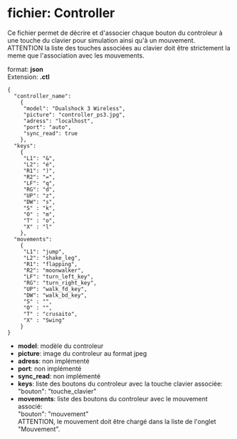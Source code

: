 # fichier: Controller
Ce fichier permet de décrire et d'associer chaque bouton du controleur à une touche du clavier pour simulation ainsi qu'à un mouvement.  
ATTENTION la liste des touches associées au clavier doit être strictement la meme que l'association avec les mouvements.

format: **json**  
Extension: **.ctl**  


	{
	  "controller_name": 
		{
		 "model": "Dualshock 3 Wireless",
		 "picture": "controller_ps3.jpg",
		 "adress": "localhost",
		 "port": "auto",
		 "sync_read": true
		},
	  "keys":
		{
		 "L1": "&",
		 "L2": "é",
		 "R1": ")",
		 "R2": "=",
		 "LF": "q",
		 "RG": "d",
		 "UP": "z",
		 "DW": "s",
		 "S" : "k",
		 "O" : "m",
		 "T" : "o",
		 "X" : "l"
		},
	  "movements":
		{
		 "L1": "jump",
		 "L2": "shake_leg",
		 "R1": "flapping",
		 "R2": "moonwalker",
		 "LF": "turn_left_key",
		 "RG": "turn_right_key",
		 "UP": "walk_fd_key",
		 "DW": "walk_bd_key",
		 "S" : "",
		 "O" : "",
		 "T" : "crusaito",
		 "X" : "Swing"
		}  
	}

* **model**: modèle du controleur
* **picture**: image du controleur au format jpeg
* **adress**: non implémenté
* **port**: non implémenté
* **sync_read**: non implémenté
* **keys**: liste des boutons du controleur avec la touche clavier associée:  
"bouton": "touche_clavier"
* **movements**: liste des boutons du controleur avec le mouvement associé:  
"bouton": "mouvement"  
ATTENTION, le mouvement doit être chargé dans la liste de l'onglet "Mouvement".

